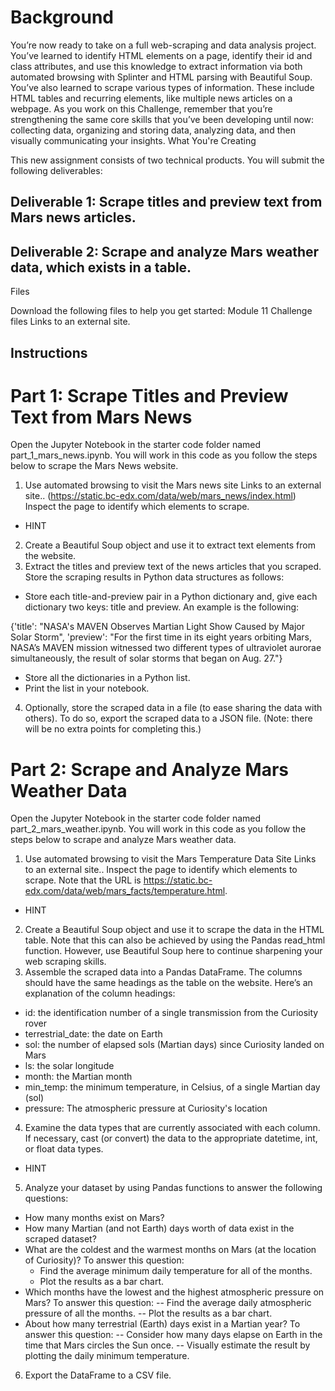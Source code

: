# Background

You’re now ready to take on a full web-scraping and data analysis project. You’ve learned to identify HTML elements on a page, identify their id and class attributes, and use this knowledge to extract information via both automated browsing with Splinter and HTML parsing with Beautiful Soup. You’ve also learned to scrape various types of information. These include HTML tables and recurring elements, like multiple news articles on a webpage.
As you work on this Challenge, remember that you’re strengthening the same core skills that you’ve been developing until now: collecting data, organizing and storing data, analyzing data, and then visually communicating your insights.
What You're Creating

This new assignment consists of two technical products. You will submit the following deliverables:
## Deliverable 1: Scrape titles and preview text from Mars news articles.
## Deliverable 2: Scrape and analyze Mars weather data, which exists in a table.
Files

Download the following files to help you get started:
Module 11 Challenge files Links to an external site.
## Instructions

# Part 1: Scrape Titles and Preview Text from Mars News

Open the Jupyter Notebook in the starter code folder named part_1_mars_news.ipynb. You will work in this code as you follow the steps below to scrape the Mars News website.
1. Use automated browsing to visit the Mars news site Links to an external site.. (https://static.bc-edx.com/data/web/mars_news/index.html)
   Inspect the page to identify which elements to scrape.
   
- HINT
2. Create a Beautiful Soup object and use it to extract text elements from the website.
3. Extract the titles and preview text of the news articles that you scraped. Store the scraping results in Python data structures as follows:
- Store each title-and-preview pair in a Python dictionary and, give each dictionary two keys: title and preview. An example is the following:

{'title': "NASA's MAVEN Observes Martian Light Show Caused by Major Solar Storm", 
 'preview': "For the first time in its eight years orbiting Mars, NASA’s MAVEN mission witnessed two different types of ultraviolet aurorae simultaneously, the result of solar storms that began on Aug. 27."}

- Store all the dictionaries in a Python list.
- Print the list in your notebook.

4. Optionally, store the scraped data in a file (to ease sharing the data with others). To do so, export the scraped data to a JSON file. (Note: there will be no extra points for completing this.)

# Part 2: Scrape and Analyze Mars Weather Data

Open the Jupyter Notebook in the starter code folder named part_2_mars_weather.ipynb. 
You will work in this code as you follow the steps below to scrape and analyze Mars weather data.

1. Use automated browsing to visit the Mars Temperature Data Site Links to an external site.. 
Inspect the page to identify which elements to scrape. Note that the URL is https://static.bc-edx.com/data/web/mars_facts/temperature.html.
- HINT
2. Create a Beautiful Soup object and use it to scrape the data in the HTML table. Note that this can also be achieved by using the Pandas read_html function. However, use Beautiful Soup here to continue sharpening your web scraping skills.
3. Assemble the scraped data into a Pandas DataFrame. The columns should have the same headings as the table on the website. Here’s an explanation of the column headings:
- id: the identification number of a single transmission from the Curiosity rover
- terrestrial_date: the date on Earth
- sol: the number of elapsed sols (Martian days) since Curiosity landed on Mars
- ls: the solar longitude
- month: the Martian month
- min_temp: the minimum temperature, in Celsius, of a single Martian day (sol)
- pressure: The atmospheric pressure at Curiosity's location
4. Examine the data types that are currently associated with each column. If necessary, cast (or convert) the data to the appropriate datetime, int, or float data types.

- HINT
5. Analyze your dataset by using Pandas functions to answer the following questions:
- How many months exist on Mars?
- How many Martian (and not Earth) days worth of data exist in the scraped dataset?
- What are the coldest and the warmest months on Mars (at the location of Curiosity)? To answer this question:
  - Find the average minimum daily temperature for all of the months.
  - Plot the results as a bar chart.
- Which months have the lowest and the highest atmospheric pressure on Mars? To answer this question:
-- Find the average daily atmospheric pressure of all the months.
-- Plot the results as a bar chart.
- About how many terrestrial (Earth) days exist in a Martian year? To answer this question:
-- Consider how many days elapse on Earth in the time that Mars circles the Sun once.
-- Visually estimate the result by plotting the daily minimum temperature.
6. Export the DataFrame to a CSV file.

